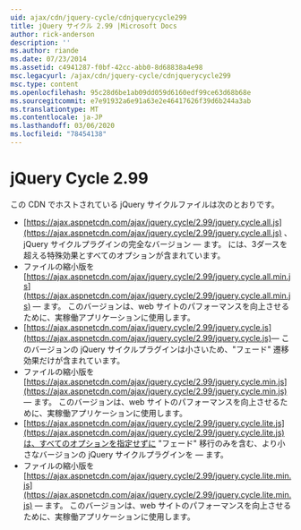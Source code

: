 ```yaml
---
uid: ajax/cdn/jquery-cycle/cdnjquerycycle299
title: jQuery サイクル 2.99 |Microsoft Docs
author: rick-anderson
description: ''
ms.author: riande
ms.date: 07/23/2014
ms.assetid: c4941287-f0bf-42cc-abb0-8d68838a4e98
msc.legacyurl: /ajax/cdn/jquery-cycle/cdnjquerycycle299
msc.type: content
ms.openlocfilehash: 95c28d6be1ab09dd059d6160edf99ce63d68b68e
ms.sourcegitcommit: e7e91932a6e91a63e2e46417626f39d6b244a3ab
ms.translationtype: MT
ms.contentlocale: ja-JP
ms.lasthandoff: 03/06/2020
ms.locfileid: "78454138"
---
```

# <a name="jquery-cycle-299"></a>jQuery Cycle 2.99

この CDN でホストされている jQuery サイクルファイルは次のとおりです。

- [https://ajax.aspnetcdn.com/ajax/jquery.cycle/2.99/jquery.cycle.all.js](https://ajax.aspnetcdn.com/ajax/jquery.cycle/2.99/jquery.cycle.all.js) 、jQuery サイクルプラグインの完全なバージョン &mdash; ます。 には、3ダースを超える特殊効果とすべてのオプションが含まれています。
- ファイルの縮小版を[https://ajax.aspnetcdn.com/ajax/jquery.cycle/2.99/jquery.cycle.all.min.js](https://ajax.aspnetcdn.com/ajax/jquery.cycle/2.99/jquery.cycle.all.min.js) &mdash; ます。 このバージョンは、web サイトのパフォーマンスを向上させるために、実稼働アプリケーションに使用します。
- [https://ajax.aspnetcdn.com/ajax/jquery.cycle/2.99/jquery.cycle.js](https://ajax.aspnetcdn.com/ajax/jquery.cycle/2.99/jquery.cycle.js)&mdash; このバージョンの jQuery サイクルプラグインは小さいため、"フェード" 遷移効果だけが含まれています。
- ファイルの縮小版を[https://ajax.aspnetcdn.com/ajax/jquery.cycle/2.99/jquery.cycle.min.js](https://ajax.aspnetcdn.com/ajax/jquery.cycle/2.99/jquery.cycle.min.js) &mdash; ます。 このバージョンは、web サイトのパフォーマンスを向上させるために、実稼働アプリケーションに使用します。
- [https://ajax.aspnetcdn.com/ajax/jquery.cycle/2.99/jquery.cycle.lite.js](https://ajax.aspnetcdn.com/ajax/jquery.cycle/2.99/jquery.cycle.lite.js)は、すべてのオプションを指定せずに "フェード" 移行のみを含む、より小さなバージョンの jQuery サイクルプラグインを &mdash; ます。
- ファイルの縮小版を[https://ajax.aspnetcdn.com/ajax/jquery.cycle/2.99/jquery.cycle.lite.min.js](https://ajax.aspnetcdn.com/ajax/jquery.cycle/2.99/jquery.cycle.lite.min.js) &mdash; ます。 このバージョンは、web サイトのパフォーマンスを向上させるために、実稼働アプリケーションに使用します。
